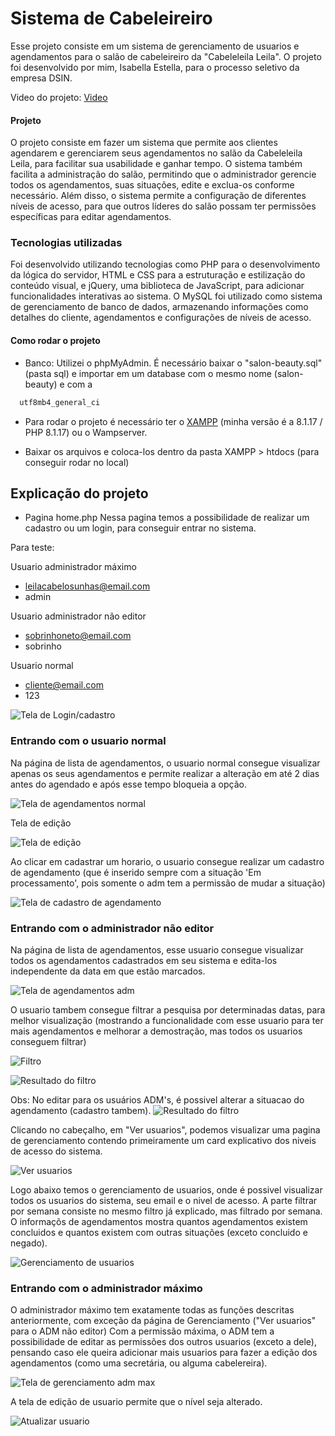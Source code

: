 
# Sistema de Cabeleireiro

Esse projeto consiste em um sistema de gerenciamento de usuarios e agendamentos para o salão de cabeleireiro da "Cabeleleila Leila". O projeto foi desenvolvido por mim, Isabella Estella, para o processo seletivo da empresa DSIN.

Video do projeto: [Video](https://www.loom.com/share/78554db1934f4aa091425f75d3f2d3a8)



#### Projeto

O projeto consiste em fazer um sistema que permite aos clientes agendarem e gerenciarem seus agendamentos no salão da Cabeleleila Leila, para facilitar sua usabilidade e ganhar tempo. O sistema também facilita a administração do salão, permitindo que o administrador gerencie todos os agendamentos, suas situações, edite e exclua-os conforme necessário. Além disso, o sistema permite a configuração de diferentes níveis de acesso, para que outros líderes do salão possam ter permissões específicas para editar agendamentos.

### Tecnologias utilizadas
Foi desenvolvido utilizando tecnologias como PHP para o desenvolvimento da lógica do servidor, HTML e CSS para a estruturação e estilização do conteúdo visual, e jQuery, uma biblioteca de JavaScript, para adicionar funcionalidades interativas ao sistema. O MySQL foi utilizado como sistema de gerenciamento de banco de dados, armazenando informações como detalhes do cliente, agendamentos e configurações de níveis de acesso. 
#### Como rodar o projeto
- Banco: Utilizei o phpMyAdmin. É necessário baixar o "salon-beauty.sql" (pasta sql) e importar em um database com o mesmo nome (salon-beauty) e com a 
```bash
  utf8mb4_general_ci
```

- Para rodar o projeto é necessário ter o [XAMPP](https://www.apachefriends.org/pt_br/download.html) (minha versão é a 8.1.17 / PHP 8.1.17) ou o Wampserver.

- Baixar os arquivos e coloca-los dentro da pasta XAMPP > htdocs (para conseguir rodar no local)

## Explicação do projeto

- Pagina home.php
Nessa pagina temos a possibilidade de realizar um cadastro ou um login, para conseguir entrar no sistema.


Para teste:

Usuario administrador máximo
- leilacabelosunhas@email.com
- admin

Usuario administrador não editor
- sobrinhoneto@email.com
- sobrinho

Usuario normal
- cliente@email.com
- 123

![Tela de Login/cadastro](https://i.imgur.com/u2LILSd.png)


### Entrando com o usuario normal

Na página de lista de agendamentos, o usuario normal consegue visualizar apenas os seus agendamentos e permite realizar a alteração em até 2 dias antes do agendado e após esse tempo bloqueia a opção.

![Tela de agendamentos normal](https://i.imgur.com/SugxTiA.png)

Tela de edição

![Tela de edição](https://i.imgur.com/09M85Tb.png)

Ao clicar em cadastrar um horario, o usuario consegue realizar um cadastro de agendamento (que é inserido sempre com a situação 'Em processamento', pois somente o adm tem a permissão de mudar a situação)

![Tela de cadastro de agendamento](https://i.imgur.com/ZPKLmVB.png)

### Entrando com o administrador não editor

Na página de lista de agendamentos, esse usuario consegue visualizar todos os agendamentos cadastrados em seu sistema e edita-los independente da data em que estão marcados.

![Tela de agendamentos adm](https://i.imgur.com/5zIeffE.png)

O usuario tambem consegue filtrar a pesquisa por determinadas datas, para melhor visualização (mostrando a funcionalidade com esse usuario para ter mais agendamentos e melhorar a demostração, mas todos os usuarios conseguem filtrar)

![Filtro](https://i.imgur.com/NNkSpSs.png)

![Resultado do filtro](https://i.imgur.com/6UAI7Dh.png)

Obs: No editar para os usuários ADM's, é possivel alterar a situacao do agendamento (cadastro tambem).
![Resultado do filtro](https://i.imgur.com/CL0qkJ9.png)

Clicando no cabeçalho, em "Ver usuarios", podemos visualizar uma pagina de gerenciamento contendo primeiramente um card explicativo dos niveis de acesso do sistema.

![Ver usuarios](https://i.imgur.com/yUrLtQZ.png)

Logo abaixo temos o gerenciamento de usuarios, onde é possivel visualizar todos os usuarios do sistema, seu email e o nivel de acesso.
A parte filtrar por semana consiste no mesmo filtro já explicado, mas filtrado por semana.
O informaçõs de agendamentos mostra quantos agendamentos existem concluidos e quantos existem com outras situações (exceto concluido e negado).

![Gerenciamento de usuarios](https://i.imgur.com/3PklQvS.png)

### Entrando com o administrador máximo

O administrador máximo tem exatamente todas as funções descritas anteriormente, com exceção da página de Gerenciamento ("Ver usuarios" para o ADM não editor)
Com a permissão máxima, o ADM tem a possibilidade de editar as permissões dos outros usuarios (exceto a dele), pensando caso ele queira adicionar mais usuarios para fazer a edição dos agendamentos (como uma secretária, ou alguma cabelereira).

![Tela de gerenciamento adm max](https://i.imgur.com/MlknL9e.png)

A tela de edição de usuario permite que o nível seja alterado.

![Atualizar usuario](https://i.imgur.com/RfgFuv7.png)
